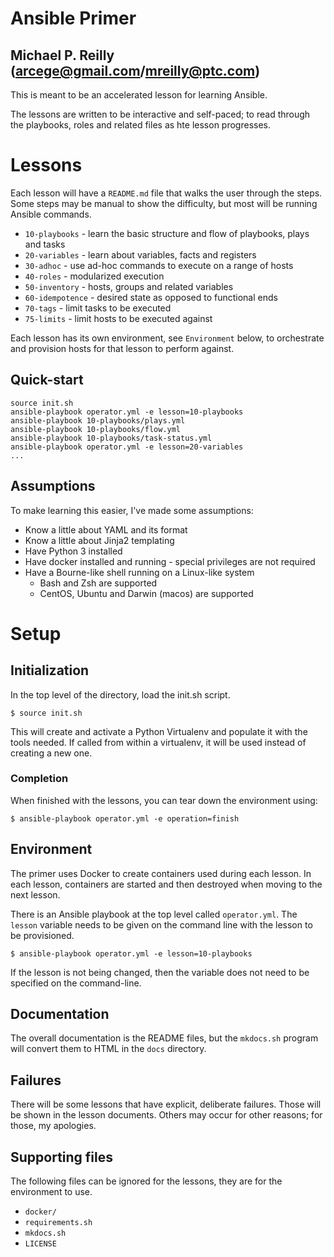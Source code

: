 # Ansible Primer
## Michael P. Reilly (arcege@gmail.com/mreilly@ptc.com)

This is meant to be an accelerated lesson for learning Ansible.

The lessons are written to be interactive and self-paced; to read through the
playbooks, roles and related files as hte lesson progresses.

# Lessons

Each lesson will have a `README.md` file that walks the user through the steps.
Some steps may be manual to show the difficulty, but most will be running Ansible
commands.

* `10-playbooks` - learn the basic structure and flow of playbooks, plays and tasks
* `20-variables` - learn about variables, facts and registers
* `30-adhoc` - use ad-hoc commands to execute on a range of hosts
* `40-roles` - modularized execution
* `50-inventory` - hosts, groups and related variables
* `60-idempotence` - desired state as opposed to functional ends
* `70-tags` - limit tasks to be executed
* `75-limits` - limit hosts to be executed against

Each lesson has its own environment, see `Environment` below, to orchestrate and
provision hosts for that lesson to perform against.

## Quick-start

    source init.sh
    ansible-playbook operator.yml -e lesson=10-playbooks
    ansible-playbook 10-playbooks/plays.yml
    ansible-playbook 10-playbooks/flow.yml
    ansible-playbook 10-playbooks/task-status.yml
    ansible-playbook operator.yml -e lesson=20-variables
    ...

## Assumptions

To make learning this easier, I've made some assumptions:

* Know a little about YAML and its format
* Know a little about Jinja2 templating
* Have Python 3 installed
* Have docker installed and running - special privileges are not required
* Have a Bourne-like shell running on a Linux-like system
    * Bash and Zsh are supported
    * CentOS, Ubuntu and Darwin (macos) are supported

# Setup

## Initialization

In the top level of the directory, load the init.sh script.

    $ source init.sh

This will create and activate a Python Virtualenv and populate it with the tools needed.
If called from within a virtualenv, it will be used instead of creating a new one.

### Completion

When finished with the lessons, you can tear down the environment using:

    $ ansible-playbook operator.yml -e operation=finish

## Environment

The primer uses Docker to create containers used during each lesson.  In each lesson,
containers are started and then destroyed when moving to the next lesson.

There is an Ansible playbook at the top level called `operator.yml`.  The `lesson`
variable needs to be given on the command line with the lesson to be provisioned.

    $ ansible-playbook operator.yml -e lesson=10-playbooks

If the lesson is not being changed, then the variable does not need to
be specified on the command-line.

## Documentation

The overall documentation is the README files, but the `mkdocs.sh` program
will convert them to HTML in the `docs` directory.

## Failures

There will be some lessons that have explicit, deliberate failures.  Those will be
shown in the lesson documents.  Others may occur for other reasons; for those, my
apologies.

## Supporting files

The following files can be ignored for the lessons, they are for the environment to
use.

* `docker/`
* `requirements.sh`
* `mkdocs.sh`
* `LICENSE`
